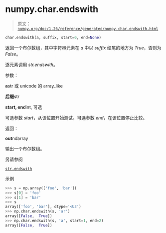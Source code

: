 # numpy.char.endswith

> 原文：[`numpy.org/doc/1.26/reference/generated/numpy.char.endswith.html`](https://numpy.org/doc/1.26/reference/generated/numpy.char.endswith.html)

```py
char.endswith(a, suffix, start=0, end=None)
```

返回一个布尔数组，其中字符串元素在 *a* 中以 *suffix* 结尾的地方为 *True*，否则为 *False*。

逐元素调用 *str.endswith*。

参数：

**a**str 或 unicode 的 array_like

**后缀**str

**start, end**int, 可选

可选参数 *start*，从该位置开始测试。可选参数 *end*，在该位置停止比较。

返回：

**out**ndarray

输出一个布尔数组。

另请参阅

[`str.endswith`](https://docs.python.org/3/library/stdtypes.html#str.endswith "(在 Python v3.11 中)")

示例

```py
>>> s = np.array(['foo', 'bar'])
>>> s[0] = 'foo'
>>> s[1] = 'bar'
>>> s
array(['foo', 'bar'], dtype='<U3')
>>> np.char.endswith(s, 'ar')
array([False,  True])
>>> np.char.endswith(s, 'a', start=1, end=2)
array([False,  True]) 
```
